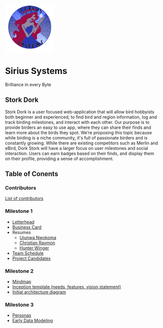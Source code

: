 ![](https://github.com/Chrission/Sirius-Systems-24-25-Senior-Project/blob/dev/team/sirius%20systems/Sirius_Systems_Logo.png?raw=true)

# Sirius Systems

Brilliance in every Byte

## Stork Dork

Stork Dork is a user focused web-application that will allow bird hobbyists both beginner and experienced, to find bird and region information, log and track birding milestones, and interact with each other. Our purpose is to provide birders an easy to use app, where they can share their finds and learn more about the birds they spot. We’re proposing this topic because while birding is a niche community, it's full of passionate birders and is constantly growing. While there are existing competitors such as Merlin and eBird, Dork Stork will have a larger focus on user milestones and social interaction. Users can earn badges based on their finds, and display them on their profile, providing a sense of accomplishment.

## Table of Conents

### Contributors

[List of contributors](https://github.com/Chrission/Sirius-Systems-24-25-Senior-Project/blob/dev/CONTRIBUTORS.md)

### Milestone 1

- [Letterhead](https://github.com/Chrission/Sirius-Systems-24-25-Senior-Project/blob/dev/team/sirius%20systems/Sirius%20Systems%20Letterhead.pdf)
- [Business Card](https://github.com/Chrission/Sirius-Systems-24-25-Senior-Project/blob/dev/team/sirius%20systems/Business%20Card.pdf)
- Resumes
  - [Ujunwa Nwokoma](<https://github.com/Chrission/Sirius-Systems-24-25-Senior-Project/blob/dev/team/ujunwa/Ujunwa%20Nwokoma%20Resume%20(Redo%20).pdf>)
  - [Christian Raymon](https://github.com/Chrission/Sirius-Systems-24-25-Senior-Project/blob/dev/team/christian/Christian%20Raymon%20Resume.pdf)
  - [Hunter Winger](https://github.com/Chrission/Sirius-Systems-24-25-Senior-Project/blob/dev/team/hunter/Hunter%20Winger%20Resume.pdf)
- [Team Schedule](https://github.com/Chrission/Sirius-Systems-24-25-Senior-Project/blob/dev/team/sirius%20systems/team-schedule.md)
- [Project Candidates](https://github.com/Chrission/Sirius-Systems-24-25-Senior-Project/blob/dev/team/sirius%20systems/project-ideas.md)

### Milestone 2

- [Mindmap](https://github.com/Chrission/Sirius-Systems-24-25-Senior-Project/blob/dev/team/sirius%20systems/Brainstorm%20Map.png)
- [Inception template (needs, features, vision statement)](https://github.com/Chrission/Sirius-Systems-24-25-Senior-Project/blob/dev/team/sirius%20systems/Sirius%20Systems%20Web%20Application%20--%20Stork%20Dork.md)
- [Initial architecture diagram](https://github.com/Chrission/Sirius-Systems-24-25-Senior-Project/blob/dev/team/sirius%20systems/Stork%20Dork%20Initial%20Architechture%20Diagram.svg)

### Milestone 3

- [Personas]()
- [Early Data Modeling](https://github.com/Chrission/Sirius-Systems-24-25-Senior-Project/blob/dev/team/sirius%20systems/datadiagram.png)
